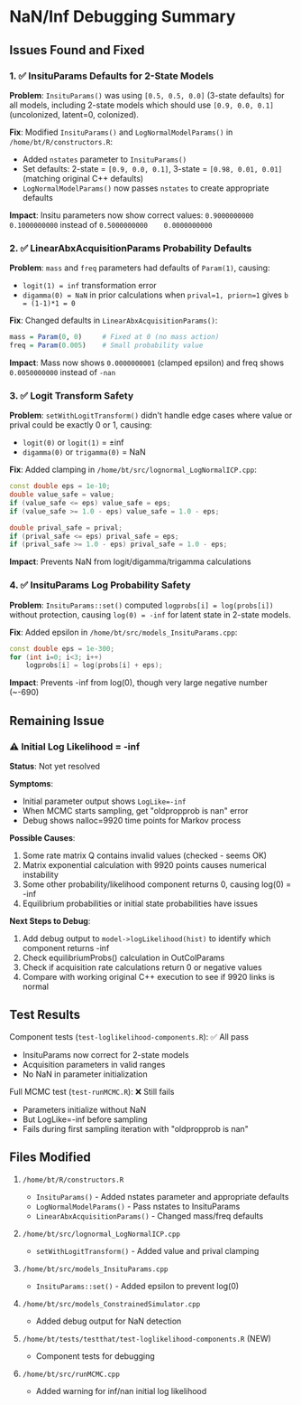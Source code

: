 # NaN/Inf Debugging Summary

## Issues Found and Fixed

### 1. ✅ InsituParams Defaults for 2-State Models
**Problem**: `InsituParams()` was using `[0.5, 0.5, 0.0]` (3-state defaults) for all models, including 2-state models which should use `[0.9, 0.0, 0.1]` (uncolonized, latent=0, colonized).

**Fix**: Modified `InsituParams()` and `LogNormalModelParams()` in `/home/bt/R/constructors.R`:
- Added `nstates` parameter to `InsituParams()`
- Set defaults: 2-state = `[0.9, 0.0, 0.1]`, 3-state = `[0.98, 0.01, 0.01]`  (matching original C++ defaults)
- `LogNormalModelParams()` now passes `nstates` to create appropriate defaults

**Impact**: Insitu parameters now show correct values: `0.9000000000    0.1000000000` instead of `0.5000000000    0.0000000000`

### 2. ✅ LinearAbxAcquisitionParams Probability Defaults
**Problem**: `mass` and `freq` parameters had defaults of `Param(1)`, causing:
- `logit(1) = inf` transformation error
- `digamma(0) = NaN` in prior calculations when `prival=1, priorn=1` gives `b = (1-1)*1 = 0`

**Fix**: Changed defaults in `LinearAbxAcquisitionParams()`:
```r
mass = Param(0, 0)     # Fixed at 0 (no mass action)
freq = Param(0.005)    # Small probability value
```

**Impact**: Mass now shows `0.0000000001` (clamped epsilon) and freq shows `0.0050000000` instead of `-nan`

### 3. ✅ Logit Transform Safety
**Problem**: `setWithLogitTransform()` didn't handle edge cases where value or prival could be exactly 0 or 1, causing:
- `logit(0)` or `logit(1)` = ±inf
- `digamma(0)` or `trigamma(0)` = NaN

**Fix**: Added clamping in `/home/bt/src/lognormal_LogNormalICP.cpp`:
```cpp
const double eps = 1e-10;
double value_safe = value;
if (value_safe <= eps) value_safe = eps;
if (value_safe >= 1.0 - eps) value_safe = 1.0 - eps;

double prival_safe = prival;
if (prival_safe <= eps) prival_safe = eps;
if (prival_safe >= 1.0 - eps) prival_safe = 1.0 - eps;
```

**Impact**: Prevents NaN from logit/digamma/trigamma calculations

### 4. ✅ InsituParams Log Probability Safety  
**Problem**: `InsituParams::set()` computed `logprobs[i] = log(probs[i])` without protection, causing `log(0) = -inf` for latent state in 2-state models.

**Fix**: Added epsilon in `/home/bt/src/models_InsituParams.cpp`:
```cpp
const double eps = 1e-300;
for (int i=0; i<3; i++)
    logprobs[i] = log(probs[i] + eps);
```

**Impact**: Prevents -inf from log(0), though very large negative number (~-690)

## Remaining Issue

### ⚠️ Initial Log Likelihood = -inf
**Status**: Not yet resolved

**Symptoms**:
- Initial parameter output shows `LogLike=-inf`
- When MCMC starts sampling, get "oldpropprob is nan" error
- Debug shows nalloc=9920 time points for Markov process

**Possible Causes**:
1. Some rate matrix Q contains invalid values (checked - seems OK)
2. Matrix exponential calculation with 9920 points causes numerical instability
3. Some other probability/likelihood component returns 0, causing log(0) = -inf
4. Equilibrium probabilities or initial state probabilities have issues

**Next Steps to Debug**:
1. Add debug output to `model->logLikelihood(hist)` to identify which component returns -inf
2. Check equilibriumProbs() calculation in OutColParams
3. Check if acquisition rate calculations return 0 or negative values
4. Compare with working original C++ execution to see if 9920 links is normal

## Test Results

Component tests (`test-loglikelihood-components.R`): ✅ All pass
- InsituParams now correct for 2-state models
- Acquisition parameters in valid ranges
- No NaN in parameter initialization

Full MCMC test (`test-runMCMC.R`): ❌ Still fails
- Parameters initialize without NaN
- But LogLike=-inf before sampling
- Fails during first sampling iteration with "oldpropprob is nan"

## Files Modified

1. `/home/bt/R/constructors.R`
   - `InsituParams()` - Added nstates parameter and appropriate defaults
   - `LogNormalModelParams()` - Pass nstates to InsituParams
   - `LinearAbxAcquisitionParams()` - Changed mass/freq defaults

2. `/home/bt/src/lognormal_LogNormalICP.cpp`
   - `setWithLogitTransform()` - Added value and prival clamping

3. `/home/bt/src/models_InsituParams.cpp`
   - `InsituParams::set()` - Added epsilon to prevent log(0)

4. `/home/bt/src/models_ConstrainedSimulator.cpp`
   - Added debug output for NaN detection

5. `/home/bt/tests/testthat/test-loglikelihood-components.R` (NEW)
   - Component tests for debugging

6. `/home/bt/src/runMCMC.cpp`
   - Added warning for inf/nan initial log likelihood
